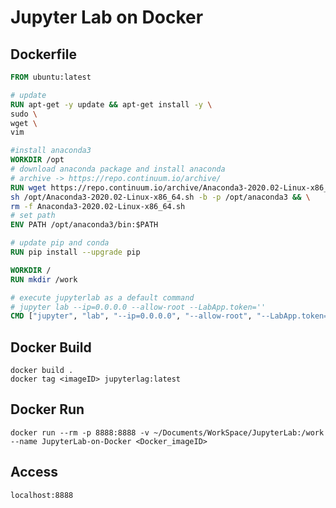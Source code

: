 # Jupyter Lab on Docker

## Dockerfile
```Dockerfile
FROM ubuntu:latest

# update
RUN apt-get -y update && apt-get install -y \
sudo \
wget \
vim

#install anaconda3
WORKDIR /opt
# download anaconda package and install anaconda
# archive -> https://repo.continuum.io/archive/
RUN wget https://repo.continuum.io/archive/Anaconda3-2020.02-Linux-x86_64.sh && \
sh /opt/Anaconda3-2020.02-Linux-x86_64.sh -b -p /opt/anaconda3 && \
rm -f Anaconda3-2020.02-Linux-x86_64.sh
# set path
ENV PATH /opt/anaconda3/bin:$PATH

# update pip and conda
RUN pip install --upgrade pip

WORKDIR /
RUN mkdir /work

# execute jupyterlab as a default command
# jupyter lab --ip=0.0.0.0 --allow-root --LabApp.token=''
CMD ["jupyter", "lab", "--ip=0.0.0.0", "--allow-root", "--LabApp.token=''"]
```

## Docker Build
`docker build .`  
`docker tag <imageID> jupyterlag:latest`
## Docker Run
`docker run --rm -p 8888:8888 -v ~/Documents/WorkSpace/JupyterLab:/work --name JupyterLab-on-Docker <Docker_imageID>`
## Access
`localhost:8888`
